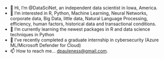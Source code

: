 - 👋 Hi, I’m @DataSciNet, an independent data scientist in Iowa, America.
- 👀 I’m interested in R, Python, Machine Learning, Neural Networks, corporate data, Big Data, little data, Natural Language Processing, efficiency, human factors, historical data and transactional conditions. 
- 🌱 I’m currently learning the newest packages in R and data science techniques in Python
- 💞️ I’ve recently completed a graduate internship in cybersecurity (Azure ML/Microsoft Defender for Cloud)
- 📫 How to reach me... dpauleness@gmail.com.

<!---
DataSciNet/DataSciNet is a ✨ special ✨ repository because its `README.md` (this file) appears on your GitHub profile.
You can click the Preview link to take a look at your changes.
--->
